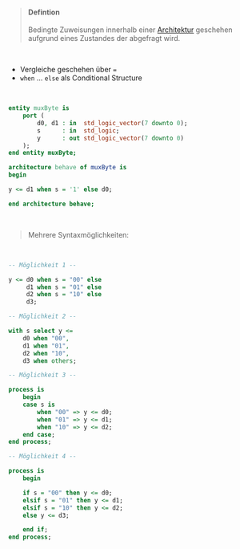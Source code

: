 >#### Defintion
>
>Bedingte Zuweisungen innerhalb einer [Architektur](./Architecture.md) geschehen aufgrund eines Zustandes der abgefragt wird.

<br>

- Vergleiche geschehen über `=` 
- `when` ... `else` als Conditional Structure

<br>

```vhdl
entity muxByte is
	port (
		d0, d1 : in  std_logic_vector(7 downto 0);
		s      : in  std_logic;
		y      : out std_logic_vector(7 downto 0)
	);
end entity muxByte;

architecture behave of muxByte is
begin

y <= d1 when s = '1' else d0;

end architecture behave;
```

<br>

>Mehrere Syntaxmöglichkeiten:

<br>

```vhdl
-- Möglichkeit 1 --

y <= d0 when s = "00" else
	 d1 when s = "01" else
	 d2 when s = "10" else
	 d3;

-- Möglichkeit 2 --

with s select y <=
	d0 when "00",
	d1 when "01",
	d2 when "10",
	d3 when others;

-- Möglichkeit 3 --

process is
	begin
	case s is
		when "00" => y <= d0;
		when "01" => y <= d1;
		when "10" => y <= d2;
	end case;
end process;

-- Möglichkeit 4 --

process is
	begin

	if s = "00" then y <= d0;
	elsif s = "01" then y <= d1;
	elsif s = "10" then y <= d2;
	else y <= d3;

	end if;
end process;
```
